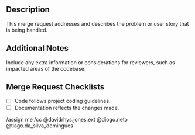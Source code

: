 ## Description

This merge request addresses and describes the problem or user story that is
being handled.

## Additional Notes

Include any extra information or considerations for reviewers, such as impacted
areas of the codebase.

## Merge Request Checklists
- [ ] Code follows project coding guidelines.
- [ ] Documentation reflects the changes made.

/assign me /cc @davidrhys.jones.ext @diogo.neto @tiago.da_silva_domingues

